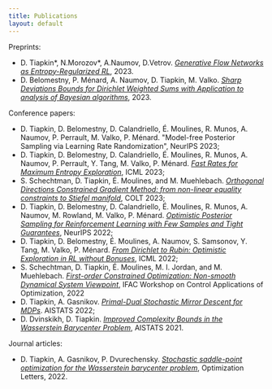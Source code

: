 ```yaml
---
title: Publications
layout: default
---
```


Preprints:
* D. Tiapkin*, N.Morozov*, A.Naumov, D.Vetrov. [*Generative Flow Networks as Entropy-Regularized RL*](https://arxiv.org/abs/2310.12934), 2023.
* D. Belomestny, P. Ménard, A. Naumov, D. Tiapkin, M. Valko. [*Sharp Deviations Bounds for Dirichlet Weighted Sums with Application to analysis of Bayesian algorithms*](https://arxiv.org/abs/2304.03056), 2023.


Conference papers:
* D. Tiapkin, D. Belomestny, D. Calandriello, É. Moulines, R. Munos, A. Naumov, P. Perrault, M. Valko, P. Ménard. "Model-free Posterior Sampling via Learning Rate Randomization", NeurIPS 2023;
* D. Tiapkin, D. Belomestny, D. Calandriello, É. Moulines, R. Munos, A. Naumov, P. Perrault, Y. Tang,  M. Valko, P. Ménard. [*Fast Rates for Maximum Entropy Exploration*](https://proceedings.mlr.press/v202/tiapkin23a.html), ICML 2023;
* S. Schechtman, D. Tiapkin, É. Moulines, and M. Muehlebach. [*Orthogonal Directions Constrained Gradient Method: from non-linear equality constraints to Stiefel manifold*](https://proceedings.mlr.press/v195/schechtman23a.html), COLT 2023;
* D. Tiapkin, D. Belomestny, D. Calandriello, É. Moulines, R. Munos, A. Naumov, M. Rowland, M. Valko, P. Ménard. [*Optimistic Posterior Sampling for Reinforcement Learning with Few Samples and Tight Guarantees*](https://proceedings.neurips.cc/paper_files/paper/2022/hash/45e15bae91a6f213d45e203b8a29be48-Abstract-Conference.html), NeurIPS 2022;
* D. Tiapkin, D. Belomestny, É. Moulines, A. Naumov, S. Samsonov, Y. Tang, M. Valko, P. Ménard. [*From Dirichlet to Rubin: Optimistic Exploration in RL without Bonuses*](https://proceedings.mlr.press/v162/tiapkin22a.html), ICML 2022;
* S. Schechtman, D. Tiapkin, É. Moulines, M. I. Jordan, and M. Muehlebach. [*First-order Constrained Optimization: Non-smooth Dynamical System Viewpoint*](https://www.sciencedirect.com/science/article/pii/S2405896322012010), IFAC Workshop on Control Applications of Optimization, 2022
* D. Tiapkin, A. Gasnikov. [*Primal-Dual Stochastic Mirror Descent for MDPs*](https://proceedings.mlr.press/v151/tiapkin22a.html). AISTATS 2022;
* D. Dvinskikh, D. Tiapkin. [*Improved Complexity Bounds in the Wasserstein Barycenter Problem*](http://proceedings.mlr.press/v130/dvinskikh21a.html), AISTATS 2021.


Journal articles:
* D. Tiapkin, A. Gasnikov, P. Dvurechensky. [*Stochastic saddle-point optimization for the Wasserstein barycenter problem*](https://link.springer.com/article/10.1007/s11590-021-01834-w), Optimization Letters, 2022.

